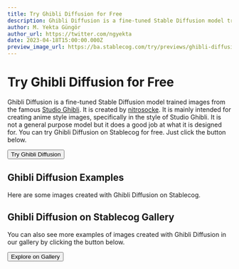 ```yaml
---
title: Try Ghibli Diffusion for Free
description: Ghibli Diffusion is a fine-tuned Stable Diffusion model trained images from the famous Studio Ghibli. Try it on Stablecog for free.
author: M. Yekta Güngör
author_url: https://twitter.com/ngyekta
date: 2023-04-18T15:00:00.000Z
preview_image_url: https://ba.stablecog.com/try/previews/ghibli-diffusion.jpg
---
```


<script>
  import Button from '$components/buttons/Button.svelte'
  import DocImage from '$components/docs/DocImage.svelte'
</script>

# Try Ghibli Diffusion for Free

Ghibli Diffusion is a fine-tuned Stable Diffusion model trained images from the famous [Studio Ghibli](https://www.studioghibli.com.au). It is created by [nitrosocke](https://huggingface.co/nitrosocke). It is mainly intended for creating anime style images, specifically in the style of Studio Ghibli. It is not a general purpose model but it does a good job at what it is designed for. You can try Ghibli Diffusion on Stablecog for free. Just click the button below.

<Button class="mt-4" href="https://stablecog.com/generate/?mi=48a7031d-43b6-4a23-9f8c-8020eb6862e4&adv=true" target="_blank">
Try Ghibli Diffusion
</Button>

## Ghibli Diffusion Examples

Here are some images created with Ghibli Diffusion on Stablecog.

<DocImage src="https://ba.stablecog.com/guide/models/ghibli-diffusion.jpg" alt="Ghibli Diffusion Examples" width="2560" height="3840"/>

## Ghibli Diffusion on Stablecog Gallery

You can also see more examples of images created with Ghibli Diffusion in our gallery by clicking the button below.

<Button class="mt-4" href="https://stablecog.com/gallery?mi=48a7031d-43b6-4a23-9f8c-8020eb6862e4" target="_blank">
  Explore on Gallery
</Button>
